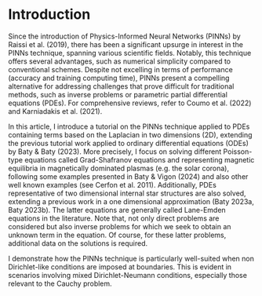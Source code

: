 # Introduction

Since the introduction of Physics-Informed Neural Networks (PINNs) by Raissi et al. (2019), there has been a significant upsurge in interest in the PINNs technique, spanning various scientific fields. Notably, this technique offers several advantages, such as numerical simplicity compared to conventional schemes. Despite not excelling in terms of performance (accuracy and training computing time), PINNs present a compelling alternative for addressing challenges that prove difficult for traditional methods, such as inverse problems or parametric partial differential equations (PDEs). For comprehensive reviews, refer to Coumo et al. (2022) and Karniadakis et al. (2021).

In this article, I introduce a tutorial on the PINNs technique applied to PDEs containing terms based on the Laplacian in two dimensions (2D), extending the previous tutorial work applied to ordinary differential equations (ODEs) by Baty & Baty (2023). More precisely, I focus on solving different Poisson-type equations called Grad-Shafranov equations and representing magnetic equilibria in magnetically dominated plasmas (e.g. the solar corona), following some examples presented in Baty & Vigon (2024) and also other well known examples (see Cerfon et al. 2011). Additionally, PDEs representative of two dimensional internal star structures are also solved, extending a previous work in a one dimensional approximation (Baty 2023a, Baty 2023b). The latter equations are generally called Lane-Emden equations in the literature. Note that, not only direct problems are considered but also inverse problems for which we seek to obtain an unknown term in the equation. Of course, for these latter problems, additional data on the solutions is required.

I demonstrate how the PINNs technique is particularly well-suited when non Dirichlet-like conditions are imposed at boundaries. This is evident in scenarios involving mixed Dirichlet-Neumann conditions, especially those relevant to the Cauchy problem.
